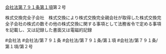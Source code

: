 [会社法第７９１条第１項](会社法＿＿＿＿第７９１条第１項)第２号

株式交換完全子会社　株式交換により株式交換完全親会社が取得した株式交換完全子会社の株式の数その他の株式交換に関する事項として法務省令で定める事項を記載し、又は記録した書面又は電磁的記録


#会社法
#会社法/第７９１条
#会社法/第７９１条/第１項
#会社法/第７９１条/第１項/第２号
